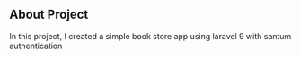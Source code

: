 
## About Project

In this project, I created a simple book store app using laravel 9 with santum authentication


